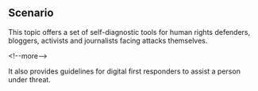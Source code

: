 
## Scenario

This topic offers a set of self-diagnostic tools for human rights defenders, bloggers, activists and journalists facing attacks themselves.

&lt;!--more--&gt;

It also provides guidelines for digital first responders to assist a person under threat.